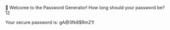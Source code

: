 🔐 Welcome to the Password Generator!
How long should your password be? 12

Your secure password is: gA@3fk8$RmZ1!

